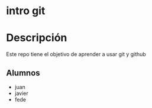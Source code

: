 # intro git

# Descripción

Este repo tiene el objetivo de aprender a usar git y github

## Alumnos

- juan
- javier
- fede
